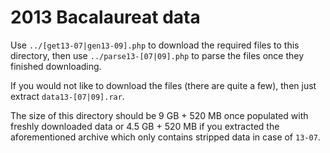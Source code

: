 # 2013 Bacalaureat data

Use `../[get13-07|gen13-09].php` to download the required files to this directory, then use `../parse13-[07|09].php` to parse the files once they finished downloading.

If you would not like to download the files (there are quite a few), then just extract `data13-[07|09].rar`.

The size of this directory should be 9 GB + 520 MB once populated with freshly downloaded data or 4.5 GB + 520 MB if you extracted the aforementioned archive which only contains stripped data in case of `13-07`.